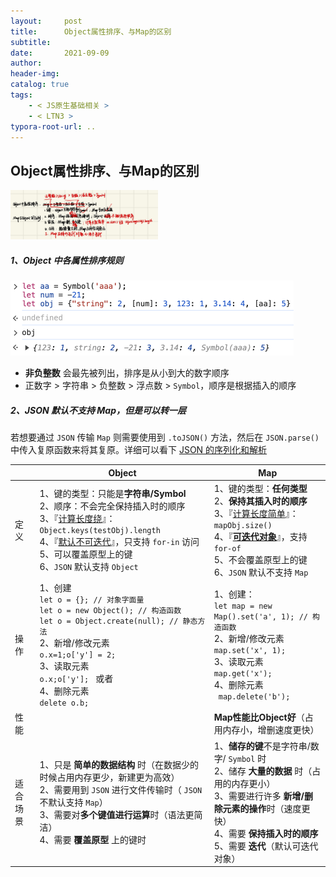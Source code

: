 ```yaml
---
layout:     post
title:      Object属性排序、与Map的区别
subtitle:  
date:       2021-09-09
author:     
header-img: 
catalog: true
tags:
    - < JS原生基础相关 >
    - < LTN3 >
typora-root-url: ..
---
```


## Object属性排序、与Map的区别

<img src="/../img/assets_2023/image-20241103200316638.png" alt="image-20241103200316638" style="zoom:23%;" />

##### 1、Object 中各属性排序规则

<img src="/../img/assets_2023/image-20241024095830999.png" alt="image-20241024095830999" style="zoom:50%;" />

- **非负整数** 会最先被列出，排序是从小到大的数字顺序
- 正数字 > 字符串 > 负整数 > 浮点数 > `Symbol`，顺序是根据插入的顺序

##### 2、JSON 默认不支持 Map，但是可以转一层

若想要通过 `JSON` 传输 `Map` 则需要使用到 `.toJSON()` 方法，然后在 `JSON.parse()` 中传入复原函数来将其复原。详细可以看下 [JSON 的序列化和解析](https://link.zhihu.com/?target=https%3A//juejin.cn/post/6931927132427780103%23heading-5)

|           | Object                                                       | Map                                                          |
| --------- | ------------------------------------------------------------ | ------------------------------------------------------------ |
| 定义      | 1、键的类型：只能是**字符串/Symbol**<br>2、顺序：不会完全保持插入时的顺序<br>3、『<u>计算长度绕</u>』：`Object.keys(testObj).length`<br>4、『<u>默认不可迭代</u>』，只支持 `for-in` 访问<br>5、可以覆盖原型上的键<br/>6、`JSON` 默认支持 `Object` | 1、键的类型：**任何类型**<br/>2、**保持其插入时的顺序**<br/>3、『<u>计算长度简单</u>』：`mapObj.size()`<br/>4、『<u>**可迭代对象**</u>』，支持 `for-of`<br/>5、不会覆盖原型上的键<br/>6、`JSON` 默认不支持 `Map` |
| 操作      | 1、创建<br>`let o = {}; // 对象字面量 `<br/>`let o = new Object(); // 构造函数`<br/>`let o = Object.create(null); // 静态方法 `<br/>2、新增/修改元素<br>`o.x=1;o['y'] = 2;`<br>3、读取元素<br>`o.x;o['y']; ` 或者 <br>4、删除元素<br>`delete o.b;` | 1、创建：<br>`let map = new Map().set('a', 1); // 构造函数`<br>2、新增/修改元素<br>`map.set('x', 1); `<br/>3、读取元素<br/>`map.get('x');`<br/>4、删除元素<br/>` map.delete('b');` |
| 性能      |                                                              | **Map性能比Object好**（占用内存小，增删速度更快）            |
| 适合 场景 | 1、只是 **简单的数据结构** 时（在数据少的时候占用内存更少，新建更为高效） <br/>2、需要用到 `JSON` 进行文件传输时（ `JSON` 不默认支持 `Map`） <br/>3、需要对**多个键值进行运算**时（语法更简洁） <br/>4、需要 **覆盖原型** 上的键时 | 1、**储存的键**不是字符串/数字/ `Symbol` 时<br/>2、储存 **大量的数据** 时（占用的内存更小） <br/>3、需要进行许多 **新增/删除元素的操作**时（速度更快） <br/>4、需要 **保持插入时的顺序** <br/>5、需要 **迭代**（默认可迭代对象） |



